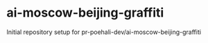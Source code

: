 # ai-moscow-beijing-graffiti

Initial repository setup for pr-poehali-dev/ai-moscow-beijing-graffiti